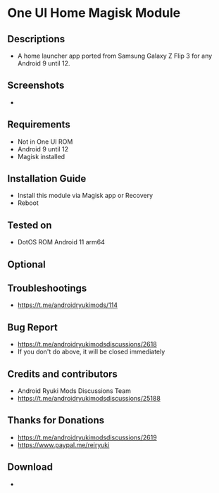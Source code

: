 # One UI Home Magisk Module

## Descriptions
- A home launcher app ported from Samsung Galaxy Z Flip 3 for any Android 9 until 12.

## Screenshots
-

## Requirements
- Not in One UI ROM
- Android 9 until 12
- Magisk installed

## Installation Guide
- Install this module via Magisk app or Recovery
- Reboot

## Tested on
- DotOS ROM Android 11 arm64

## Optional

## Troubleshootings
- https://t.me/androidryukimods/114

## Bug Report
- https://t.me/androidryukimodsdiscussions/2618
- If you don't do above, it will be closed immediately

## Credits and contributors
- Android Ryuki Mods Discussions Team
- https://t.me/androidryukimodsdiscussions/25188

## Thanks for Donations
- https://t.me/androidryukimodsdiscussions/2619
- https://www.paypal.me/reiryuki

## Download
- 
